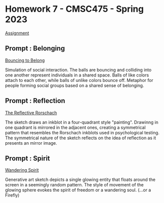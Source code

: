 # Homework 7 - CMSC475 - Spring 2023

[Assignment](https://lowkeylabs.github.io/cmsc475-202320-materials/homework7.html)


## Prompt : Belonging

[Bouncing to Belong](https://editor.p5js.org/LADIA22/full/rElRnSYjQ)

Simulation of social interaction. The balls are bouncing and colliding into one another represent individuals in a shared space. Balls of like colors attach to each other, while balls of unlike colors bounce off. Metaphor for people forming social groups based on a shared sense of belonging. 

## Prompt : Reflection

[The Reflective Rorschach](https://editor.p5js.org/LADIA22/full/YqHrRjpi_)

The sketch draws an inkblot in a four-quadrant style "painting". Drawinng in one quadrant is mirrored in the adjacent ones, creating a symmetrical pattern that resembles the Rorschach inkblots used in psychological testing. The symmetrical nature of the sketch reflects on the idea of reflection as it presents an mirror image.

## Prompt : Spirit

[Wandering Spirit](https://editor.p5js.org/LADIA22/full/85u8kcR9I)

Generative art sketch depicts a single glowing entity that floats around the screen in a seemingly random pattern. The style of movement of the glowing sphere evokes the spirit of freedom or a wandering soul. (...or a Firefly)

